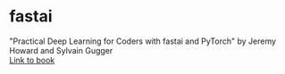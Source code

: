 # fastai
"Practical Deep Learning for Coders with fastai and PyTorch" by Jeremy Howard and Sylvain Gugger <br/>
<a href="https://www.amazon.com/Deep-Learning-Coders-fastai-PyTorch/dp/1492045527" target="_blank">Link to book</a>

